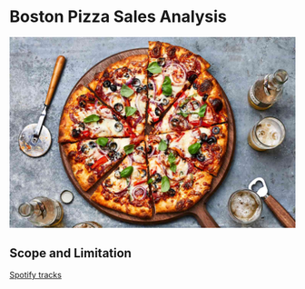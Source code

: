 # Boston Pizza Sales Analysis

![](Pizza.jpg)
## Scope and Limitation

[Spotify tracks](https://www.kaggle.com/datasets/zaheenhamidani/ultimate-spotify-tracks-db)

